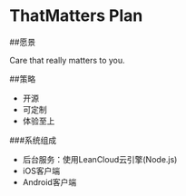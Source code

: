# ThatMatters Plan

##愿景

Care that really matters to you.

##策略

* 开源
* 可定制
* 体验至上

###系统组成

* 后台服务：使用LeanCloud云引擎(Node.js)
* iOS客户端
* Android客户端
